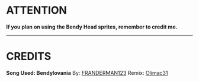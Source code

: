 # ATTENTION
**If you plan on using the Bendy Head sprites, remember to credit me.**
________________________________________________________________________________

# CREDITS
**Song Used: Bendylovania**
By: [FRANDERMAN123](https://www.youtube.com/channel/UCpYd59dYPZhsjTY1IOpcm1w)
Remix: [Olimac31](https://www.youtube.com/channel/UC535_jxw6NxMXXzIKD54G5Q)
